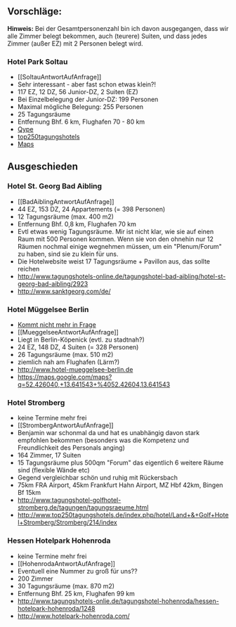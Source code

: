 ## Vorschläge:

**Hinweis:** Bei der Gesamtpersonenzahl bin ich davon ausgegangen, dass wir alle Zimmer belegt bekommen, auch (teurere) Suiten, und dass jedes Zimmer (außer EZ) mit 2 Personen belegt wird.

### Hotel Park Soltau
* [[SoltauAntwortAufAnfrage]]
* Sehr interessant - aber fast schon etwas klein?!
* 117 EZ, 12 DZ, 56 Junior-DZ, 2 Suiten (EZ)
 * Bei Einzelbelegung der Junior-DZ: 199 Personen
 * Maximal mögliche Belegung: 255 Personen
* 25 Tagungsräume
* Entfernung Bhf. 6 km, Flughafen 70 - 80 km
* [Qype](http://www.qype.com/place/818548-Hotel-Park-Soltau-GmbH-Soltau)
* [top250tagungshotels](http://www.top250tagungshotels.de/hotel/Hotel+Park+Soltau/Soltau/418/index)
* [Maps](https://maps.google.com/maps?q=Winsener+Str.+111,+29614+Soltau&ie=UTF8&ll=53.001233,9.860015&spn=0.002631,0.006453&oe=utf-8&client=firefox-a&hnear=Winsener+Stra%C3%9Fe+111,+29614+Soltau,+Deutschland&t=h&z=18)

## Ausgeschieden

### Hotel St. Georg Bad Aibling
* [[BadAiblingAntwortAufAnfrage]]
* 44 EZ, 153 DZ, 24 Appartements (= 398 Personen)
* 12 Tagungsräume (max. 400 m2)
* Entfernung Bhf. 0,8 km, Flughafen 70 km
* Evtl etwas wenig Tagungsräume. Mir ist nicht klar, wie sie auf einen Raum mit 500 Personen kommen. Wenn sie von den ohnehin nur 12 Räumen nochmal einige wegnehmen müssen, um ein "Plenum/Forum" zu haben, sind sie zu klein für uns.
* Die Hotelwebsite weist 17 Tagungsräume + Pavillon aus, das sollte reichen
* http://www.tagungshotels-online.de/tagungshotel-bad-aibling/hotel-st-georg-bad-aibling/2923
* http://www.sanktgeorg.com/de/

### Hotel Müggelsee Berlin
* [Kommt nicht mehr in Frage](http://www.softwerkskammer.org/mailarchive/message?id=BB8F974C-C647-4FB8-A574-45266DCCF34E%40ambestengestern.de)
* [[MueggelseeAntwortAufAnfrage]]
* Liegt in Berlin-Köpenick (evtl. zu stadtnah?)
* 24 EZ, 148 DZ, 4 Suiten (= 328 Personen)
* 26 Tagungsräume (max. 510 m2)
* ziemlich nah am Flughafen (Lärm?)
* http://www.hotel-mueggelsee-berlin.de
* https://maps.google.com/maps?q=52.426040,+13.641543+%4052.42604,13.641543

### Hotel Stromberg
* keine Termine mehr frei
* [[StrombergAntwortAufAnfrage]]
* Benjamin war schonmal da und hat es unabhängig davon stark empfohlen bekommen (besonders was die Kompetenz und Freundlichkeit des Personals anging)
* 164 Zimmer, 17 Suiten
* 15 Tagungsräume plus 500qm "Forum" das eigentlich 6 weitere Räume sind (flexible Wände etc)
* Gegend vergleichbar schön und ruhig mit Rückersbach
* 75km FRA Airport, 45km Frankfurt Hahn Airport, MZ Hbf 42km, Bingen Bf 15km
* http://www.tagungshotel-golfhotel-stromberg.de/tagungen/tagungsraeume.html
* http://www.top250tagungshotels.de/index.php/hotel/Land+&+Golf+Hotel+Stromberg/Stromberg/214/index

### Hessen Hotelpark Hohenroda
* keine Termine mehr frei
* [[HohenrodaAntwortAufAnfrage]]
* Eventuell eine Nummer zu groß für uns??
* 200 Zimmer
* 30 Tagungsräume (max. 870 m2)
* Entfernung Bhf. 25 km, Flughafen 99 km
* http://www.tagungshotels-onlie.de/tagungshotel-hohenroda/hessen-hotelpark-hohenroda/1248
* http://www.hotelpark-hohenroda.com/